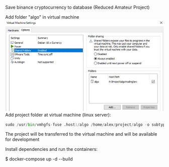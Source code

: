 Save binance cryptocurrency to database (Reduced Amateur Project)

Add folder "algo" in virtual machine
<img src="images/vm_folder.jpg" alt="drawing"/>
Add project folder at virtual machine (linux server):
```python
sudo /usr/bin/vmhgfs-fuse .host:/algo /home/alex/project/algo -o subtype=vmhgfs-fuse,allow_other,nonempty
```
The project will be transferred to the virtual machine and will be available for development

Install dependencies and run the containers:

$ docker-compose up -d --build

